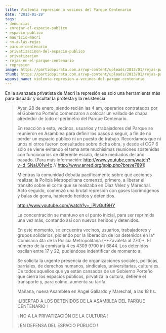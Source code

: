 ```yaml
---
title: Violenta represión a vecinos del Parque Centenario
date: '2013-01-29'
tags:
- denuncias
- enrejar-el-espacio-publico
- espacio-publico
- mauricio-macri
- no-a-las-rejas
- parque-centenario
- privatizacinon-del-espacio-publico
- privatizacion
- rejas-en-el-parque-centenario
- represion
image: https://partidopirata.com.ar/wp-content/uploads/2013/01/rejas-parque-centenario.jpg
thumb: https://partidopirata.com.ar/wp-content/uploads/2013/01/rejas-parque-centenario-150x150.jpg
wppost_name: violenta-represion-a-vecinos-del-parque-centenario
---
```


En la avanzada privatista de Macri la represión es solo una herramienta más para disuadir y ocultar la protesta y la resistencia.



<blockquote>Ayer, 28 de enero, siendo recién las 4 am, operarios contratados por el Gobierno Porteño comenzaron a colocar un vallado de chapa alrededor de todo el perímetro del Parque Centenario.

En reacción a esto, vecinos, usuarios y trabajadores del Parque se reunieron en Asamblea para definir los pasos a seguir, a fin de no perder un espacio público ni un puesto de trabajo. Recordamos que ni unos ni otros fueron consultados sobre dicha obra, y desde el CGP 6 sólo se viene evitando el tema ante muchísimas reuniones sostenidas con funcionarios de diferente escala, desde mediados del año pasado. (Para más información:
http://www.youtube.com/watch?v=d_SNaU01w4c //
http://www.anred.org/spip.php?breve7891)

Mientras la comunidad debatía pacíficamente sobre qué acciones realizar, la Policía Metropolitana comenzó, primero, a liberar el tránsito sobre el corte que se realizaba en Díaz Vélez y Marechal. Acto seguido, comenzó una brutal represión con gases lacrimógenos y balas de goma, habiendo heridos y detenidos.

http://www.youtube.com/watch?v=_iPIvGuf9HY


La concentración se mantuvo en el punto inicial, para ser reprimida una vez más, contando así con nuevos heridos y detenidos.

En este momento, se encuentra vecinos, usuarios, trabajadores y grupos solidarios, pidiendo por la liberación de los detenidos en la* Comisaría 4ta de la Policía Metropolitana (**Zavaleta al 270)*. El número de la comisaría 4 es 4309 9700 int 6844. Los detenidos oscilan entre 17 y 22, pudiéndose indentificar de momento a:

<Los nombres han sido editados>

Se solicita la urgente presencia de organizaciones sociales, politicas, barriales, de derechos humanos, sindicales, universitarias, culturales. De
todos aquellos que ya están cansados de un Gobierno Porteño que cierra los espacios públicos, pirvatiza la cultura, detiene el transporte y, para colmo, aumenta su tarifa.

Mañana, nueva Asamblea en Angel Gallardo y Marechal, a las 18 hs.


¡LIBERTAD A LOS DETENIDOS DE LA ASAMBLEA DEL PARQUE CENTENARIO !

¡ NO A LA PRIVATIZACIÓN DE LA CULTURA !

¡ EN DEFENSA DEL ESPACIO PÚBLICO !</blockquote>



